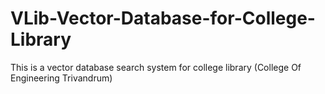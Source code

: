 # VLib-Vector-Database-for-College-Library
This is a vector database search system for college library (College Of Engineering Trivandrum)
